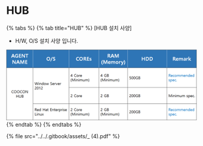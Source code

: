 # HUB



{% tabs %}
{% tab title="HUB" %}
\[HUB 설치 사양\]  
 - H/W, O/S 설치 사양 입니다.

![](../../.gitbook/assets/image%20%2822%29.png)
{% endtab %}
{% endtabs %}

{% file src="../../.gitbook/assets/\_ \(4\).pdf" %}


